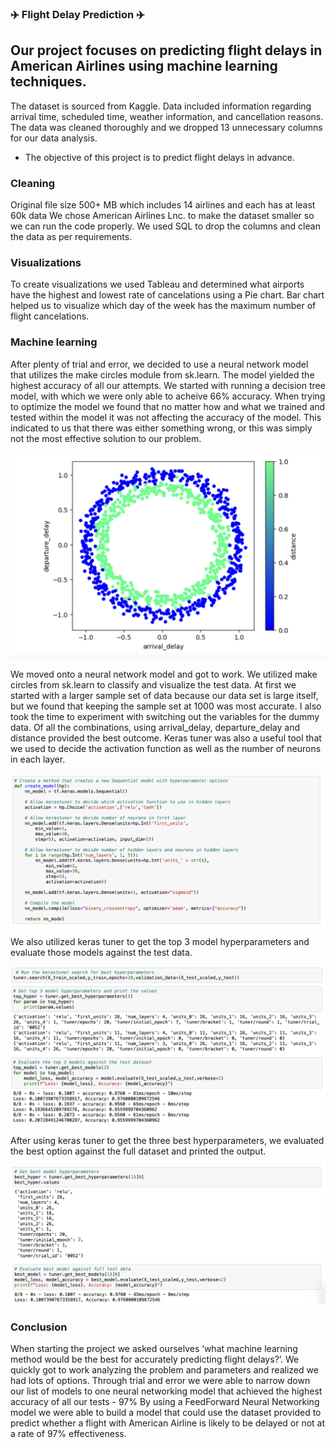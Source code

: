 ### ✈️ Flight Delay Prediction ✈️
## Our project focuses on predicting flight delays in American Airlines using machine learning techniques. 
The dataset is sourced from Kaggle. Data included information regarding arrival time, scheduled time, weather information, and cancellation reasons. The data was cleaned thoroughly and we dropped 13 unnecessary columns for our data analysis.
- The objective of this project is to predict flight delays in advance.
### Cleaning
Original file size 500+ MB which includes 14 airlines and each has at least 60k data
We chose American Airlines Lnc. to make the dataset smaller so we can run the code properly. We used SQL to drop the columns and clean the data as per requirements.

### Visualizations
To create visualizations we used Tableau and determined what airports have the highest and lowest rate of cancelations using a Pie chart. Bar chart helped us to visualize which day of the week has the maximum number of flight cancelations. 

### Machine learning
  After plenty of trial and error, we decided to use a neural network model that utilizes the make circles module from sk.learn.
The model yielded the highest accuracy of all our attempts. We started with running a decision tree model, with which we were only able to acheive 66% accuracy. When trying to optimize the model we found that no matter how and what we trained and tested within the model it was not affecting the accuracy of the model. This indicated to us that there was either something wrong, or this was simply not the most effective solution to our problem.     

![MakeCircles](output_screenshots/get_circles.png)

We moved onto a neural network model and got to work. We utilized make circles from sk.learn to classify and visualize the test data. At first we started with a larger sample set of data because our data set is large itself, but we found that keeping the sample set at 1000 was most accurate. I also took the time to experiment with switching out the variables for the dummy data. Of all the combinations, using arrival_delay, departure_delay and distance provided the best outcome. Keras tuner was also a useful tool that we used to decide the activation function as well as the number of neurons in each layer. 

![KerasTuner](output_screenshots/keras_tuner_decide.png)

We also utilized keras tuner to get the top 3 model hyperparameters and evaluate those models against the test data. 

![BestHyperparameters](output_screenshots/best_models_3.png)

After using keras tuner to get the three best hyperparameters, we evaluated the best option against the full dataset and printed the output. 

![FinalModel](output_screenshots/final_model.png)

### Conclusion
  When starting the project we asked ourselves ‘what machine learning method would be the best for accurately predicting flight delays?’. We quickly got to work analyzing the problem and parameters and realized we had lots of options. Through trial and error we were able to narrow down our list of models to one neural networking model that achieved the highest accuracy of all our tests - 97%
  By using a FeedForward Neural Networking model we were able to build a model that could use the dataset provided to predict whether a flight with American Airline is likely to be delayed or not at a rate of 97% effectiveness.
